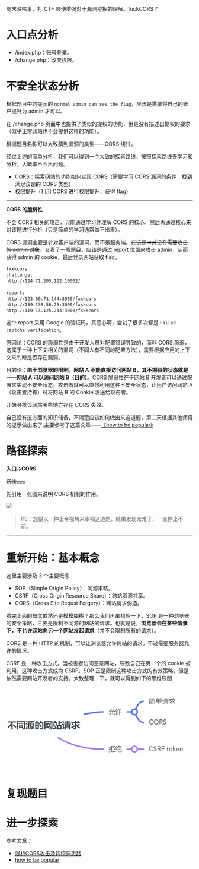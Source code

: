 周末没啥事，打 CTF 顺便增强对于漏洞挖掘的理解。fuckCORS？

# 入口点分析

- /index.php：账号登录。
- /change.php：改变权限。

# 不安全状态分析

根据题目中的提示的 `normal admin can see the flag`，应该是需要将自己的账户提升为 admin 才可以。

在 /change.php 页面中也提供了类似的提权的功能，但是没有描述出提权的要求（似乎正常网站也不会提供这样的功能）。

根据题目名称可以大致猜到漏洞的类型——CORS 绕过。

经过上述的简单分析，我们可以得到一个大致的探索路线，按照探索路线去学习和分析，大概率不会出问题。
- CORS：探索网站的功能如何实现 CORS（需要学习 CORS 漏洞的条件，找到满足该题的 CORS 类型）
- 权限提升（利用 CORS 进行权限提升，获得 flag）

---

**CORS 的脆弱性** 

不会 CORS 相关的攻击，只能通过学习并理解 CORS 的核心，然后再通过核心来对该题进行分析（只是简单的学习通常做不出来）。

CORS 漏洞主要是针对客户端的漏洞，而不是服务端。~~在该题中并没有需要攻击的 admin 对象~~。又看了一眼题目，应该是通过 report 位置来攻击 admin，从而获得 admin 的 cookie，最后登录网站获取 flag。
```
fxxkcors
challenge:
http://124.71.205.122:10002/

report:
http://123.60.71.144:3000/fxxkcors
http://159.138.56.26:3000/fxxkcors
http://119.13.125.234:3000/fxxkcors
```
这个 report 采用 Google 的验证码，真恶心啊，尝试了很多次都是 `Failed captcha verification`。

原因论：CORS 的脆弱性是由于开发人员对配置错误导致的，而非 CORS 脆弱，这属于一种上下文相关的漏洞（不同人有不同的配置方法），需要根据应用的上下文来判断是否存在漏洞。

目的论：**由于浏览器的限制，网站 A 不能直接访问网站 B，其不期待的状态就是——网站 A 可以访问网站 B（目的）**。CORS 脆弱性在于网站 B 开发者可以通过配置来实现不安全状态，攻击者就可以直接利用这种不安全状态，让用户访问网站 A （攻击者持有）时将网站 B 的 Cookie 发送给攻击者。

开始寻找该网站哪些地方存在 CORS 失效。

自己没有这方面的知识储备，不清楚应该如何做出来这道题，第二天根据其他师傅的提示做出来了,主要参考了这篇文章——[《how to be popular》](https://blog.azuki.vip/csrf/)

# 路径探索

**入口->CORS**

~~待续……~~

先引用一张图来说明 CORS 机制的作用。

![](https://xzfile.aliyuncs.com/media/upload/picture/20200217200707-04fa9ae6-517e-1.png)

> PS：想要以一种上帝视角来审视这道题，结果发现太难了，一直停止不前。


---

# 重新开始：基本概念

这里主要涉及 3 个主要概念：
- SOP（Simple Origin Policy）：同源策略。
- CSRF（Cross Origin Resource Share）：跨站资源共享。
- CORS（Cross Site Requst Forgery）：跨站请求伪造。

看完上面的概念依然还是模模糊糊？那么我们再来梳理一下，SOP 是一种浏览器的安全策略，主要是限制不同源的网站的请求。也就是说，**浏览器会在某些情景下，不允许网站向另一个网站发起请求**（并不会限制所有的请求）。

CORS 是一种 HTTP 的机制，可以让浏览器允许跨站的请求。不过需要服务器允许的情况。

CSRF 是一种攻击方式。当被害者访问恶意网站，导致自己在另一个的 cookie 被利用，这种攻击方式成为 CSRF。SOP 正是限制这种攻击方式的有效策略，但是依然需要网站开发者的支持。大致整理一下，就可以得到如下的思维导图

![](./images/8.jpg)

# 复现题目



# 进一步探索


参考文章：
- [浅析CORS攻击及其挖洞思路](https://xz.aliyun.com/t/7242#toc-8)
- [how to be popular](https://blog.azuki.vip/csrf/)
